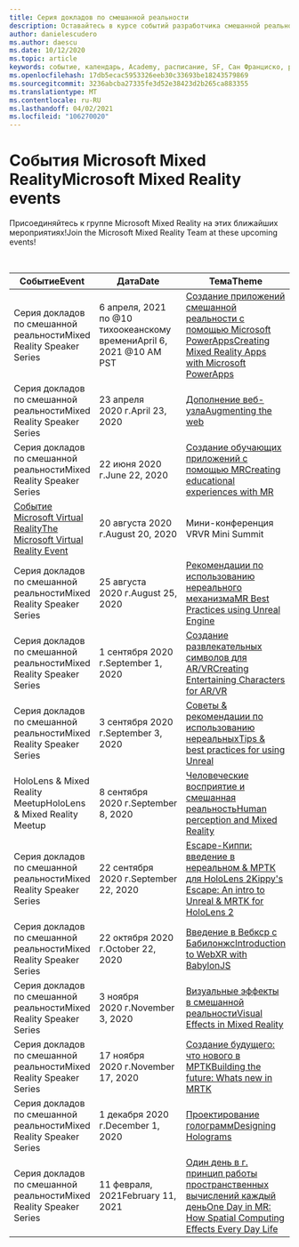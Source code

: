 ```yaml
---
title: Серия докладов по смешанной реальности
description: Оставайтесь в курсе событий разработчика смешанной реальности в реактора в Сан Франциско.
author: danielescudero
ms.author: daescu
ms.date: 10/12/2020
ms.topic: article
keywords: событие, календарь, Academy, расписание, SF, Сан Франциско, реактора
ms.openlocfilehash: 17db5ecac5953326eeb30c33693be18243579869
ms.sourcegitcommit: 3236abcba27335fe3d52e38423d2b265ca883355
ms.translationtype: MT
ms.contentlocale: ru-RU
ms.lasthandoff: 04/02/2021
ms.locfileid: "106270020"
---
```

# <a name="microsoft-mixed-reality-events"></a><span data-ttu-id="9ddcb-104">События Microsoft Mixed Reality</span><span class="sxs-lookup"><span data-stu-id="9ddcb-104">Microsoft Mixed Reality events</span></span>

<span data-ttu-id="9ddcb-105">Присоединяйтесь к группе Microsoft Mixed Reality на этих ближайших мероприятиях!</span><span class="sxs-lookup"><span data-stu-id="9ddcb-105">Join the Microsoft Mixed Reality Team at these upcoming events!</span></span>

<br>

|<span data-ttu-id="9ddcb-106">Событие</span><span class="sxs-lookup"><span data-stu-id="9ddcb-106">Event</span></span>|<span data-ttu-id="9ddcb-107">Дата</span><span class="sxs-lookup"><span data-stu-id="9ddcb-107">Date</span></span>|<span data-ttu-id="9ddcb-108">Тема</span><span class="sxs-lookup"><span data-stu-id="9ddcb-108">Theme</span></span>|
|-------------|-------------|-----|
| <span data-ttu-id="9ddcb-109">Серия докладов по смешанной реальности</span><span class="sxs-lookup"><span data-stu-id="9ddcb-109">Mixed Reality Speaker Series</span></span>|<span data-ttu-id="9ddcb-110">6 апреля, 2021 по @10 тихоокеанскому времени</span><span class="sxs-lookup"><span data-stu-id="9ddcb-110">April 6, 2021 @10 AM PST</span></span>|[<span data-ttu-id="9ddcb-111">Создание приложений смешанной реальности с помощью Microsoft PowerApps</span><span class="sxs-lookup"><span data-stu-id="9ddcb-111">Creating Mixed Reality Apps with Microsoft PowerApps</span></span>](https://www.meetup.com/hololens-mr/events/277257132)|
| <span data-ttu-id="9ddcb-112">Серия докладов по смешанной реальности</span><span class="sxs-lookup"><span data-stu-id="9ddcb-112">Mixed Reality Speaker Series</span></span>|<span data-ttu-id="9ddcb-113">23 апреля 2020 г.</span><span class="sxs-lookup"><span data-stu-id="9ddcb-113">April 23, 2020</span></span>|[<span data-ttu-id="9ddcb-114">Дополнение веб-узла</span><span class="sxs-lookup"><span data-stu-id="9ddcb-114">Augmenting the web</span></span>](https://channel9.msdn.com/Shows/Docs-Mixed-Reality/Augmenting-WebXR-Standards)|
| <span data-ttu-id="9ddcb-115">Серия докладов по смешанной реальности</span><span class="sxs-lookup"><span data-stu-id="9ddcb-115">Mixed Reality Speaker Series</span></span>|<span data-ttu-id="9ddcb-116">22 июня 2020 г.</span><span class="sxs-lookup"><span data-stu-id="9ddcb-116">June 22, 2020</span></span>|[<span data-ttu-id="9ddcb-117">Создание обучающих приложений с помощью MR</span><span class="sxs-lookup"><span data-stu-id="9ddcb-117">Creating educational experiences with MR</span></span>](https://channel9.msdn.com/Shows/Docs-Mixed-Reality/Educational-Experiences-in-MR)|
| [<span data-ttu-id="9ddcb-118">Событие Microsoft Virtual Reality</span><span class="sxs-lookup"><span data-stu-id="9ddcb-118">The Microsoft Virtual Reality Event</span></span>](https://www.meetup.com/hololens-mr/events/272364822/)|<span data-ttu-id="9ddcb-119">20 августа 2020 г.</span><span class="sxs-lookup"><span data-stu-id="9ddcb-119">August 20, 2020</span></span>|<span data-ttu-id="9ddcb-120">Мини-конференция VR</span><span class="sxs-lookup"><span data-stu-id="9ddcb-120">VR Mini Summit</span></span>|
| <span data-ttu-id="9ddcb-121">Серия докладов по смешанной реальности</span><span class="sxs-lookup"><span data-stu-id="9ddcb-121">Mixed Reality Speaker Series</span></span>|<span data-ttu-id="9ddcb-122">25 августа 2020 г.</span><span class="sxs-lookup"><span data-stu-id="9ddcb-122">August 25, 2020</span></span>|[<span data-ttu-id="9ddcb-123">Рекомендации по использованию нереального механизма</span><span class="sxs-lookup"><span data-stu-id="9ddcb-123">MR Best Practices using Unreal Engine</span></span>](https://channel9.msdn.com/Shows/Docs-Mixed-Reality/Tips-and-Best-Practices-for-using-UE4-in-MR)|
| <span data-ttu-id="9ddcb-124">Серия докладов по смешанной реальности</span><span class="sxs-lookup"><span data-stu-id="9ddcb-124">Mixed Reality Speaker Series</span></span>|<span data-ttu-id="9ddcb-125">1 сентября 2020 г.</span><span class="sxs-lookup"><span data-stu-id="9ddcb-125">September 1, 2020</span></span>|[<span data-ttu-id="9ddcb-126">Создание развлекательных символов для AR/VR</span><span class="sxs-lookup"><span data-stu-id="9ddcb-126">Creating Entertaining Characters for AR/VR</span></span>](https://channel9.msdn.com/Shows/Docs-Mixed-Reality/Creating-Entertaining-Characters-for-Mixed-Reality)|
| <span data-ttu-id="9ddcb-127">Серия докладов по смешанной реальности</span><span class="sxs-lookup"><span data-stu-id="9ddcb-127">Mixed Reality Speaker Series</span></span>|<span data-ttu-id="9ddcb-128">3 сентября 2020 г.</span><span class="sxs-lookup"><span data-stu-id="9ddcb-128">September 3, 2020</span></span>|[<span data-ttu-id="9ddcb-129">Советы & рекомендации по использованию нереальных</span><span class="sxs-lookup"><span data-stu-id="9ddcb-129">Tips & best practices for using Unreal</span></span>](https://channel9.msdn.com/Shows/Docs-Mixed-Reality/Tips-and-Best-Practices-for-using-UE4-in-MR)|
| <span data-ttu-id="9ddcb-130">HoloLens & Mixed Reality Meetup</span><span class="sxs-lookup"><span data-stu-id="9ddcb-130">HoloLens & Mixed Reality Meetup</span></span>|<span data-ttu-id="9ddcb-131">8 сентября 2020 г.</span><span class="sxs-lookup"><span data-stu-id="9ddcb-131">September 8, 2020</span></span>|[<span data-ttu-id="9ddcb-132">Человеческие восприятие и смешанная реальность</span><span class="sxs-lookup"><span data-stu-id="9ddcb-132">Human perception and Mixed Reality</span></span>](https://channel9.msdn.com/Shows/Docs-Mixed-Reality/Human-Perception-and-Mixed-Reality)|
| <span data-ttu-id="9ddcb-133">Серия докладов по смешанной реальности</span><span class="sxs-lookup"><span data-stu-id="9ddcb-133">Mixed Reality Speaker Series</span></span>|<span data-ttu-id="9ddcb-134">22 сентября 2020 г.</span><span class="sxs-lookup"><span data-stu-id="9ddcb-134">September 22, 2020</span></span>|[<span data-ttu-id="9ddcb-135">Escape-Киппи: введение в нереальном & МРТК для HoloLens 2</span><span class="sxs-lookup"><span data-stu-id="9ddcb-135">Kippy's Escape: An intro to Unreal & MRTK for HoloLens 2</span></span>](../develop/unreal/unreal-kippys-escape.md)|
| <span data-ttu-id="9ddcb-136">Серия докладов по смешанной реальности</span><span class="sxs-lookup"><span data-stu-id="9ddcb-136">Mixed Reality Speaker Series</span></span>|<span data-ttu-id="9ddcb-137">22 октября 2020 г.</span><span class="sxs-lookup"><span data-stu-id="9ddcb-137">October 22, 2020</span></span>|[<span data-ttu-id="9ddcb-138">Введение в Вебкср с Бабилонжс</span><span class="sxs-lookup"><span data-stu-id="9ddcb-138">Introduction to WebXR with BabylonJS</span></span>](https://channel9.msdn.com/Shows/Docs-Mixed-Reality/Adding-Augmented-Reality-to-your-Typescript-Project)|
| <span data-ttu-id="9ddcb-139">Серия докладов по смешанной реальности</span><span class="sxs-lookup"><span data-stu-id="9ddcb-139">Mixed Reality Speaker Series</span></span>|<span data-ttu-id="9ddcb-140">3 ноября 2020 г.</span><span class="sxs-lookup"><span data-stu-id="9ddcb-140">November 3, 2020</span></span>|[<span data-ttu-id="9ddcb-141">Визуальные эффекты в смешанной реальности</span><span class="sxs-lookup"><span data-stu-id="9ddcb-141">Visual Effects in Mixed Reality</span></span>](https://channel9.msdn.com/Shows/Mixed-Reality/Visual-Effects-in-Mixed-Reality)|
| <span data-ttu-id="9ddcb-142">Серия докладов по смешанной реальности</span><span class="sxs-lookup"><span data-stu-id="9ddcb-142">Mixed Reality Speaker Series</span></span>|<span data-ttu-id="9ddcb-143">17 ноября 2020 г.</span><span class="sxs-lookup"><span data-stu-id="9ddcb-143">November 17, 2020</span></span>|[<span data-ttu-id="9ddcb-144">Создание будущего: что нового в МРТК</span><span class="sxs-lookup"><span data-stu-id="9ddcb-144">Building the future: Whats new in MRTK</span></span>](https://channel9.msdn.com/Shows/Docs-Mixed-Reality/Building-the-Future-Whats-New-in-the-Mixed-Reality-Toolkit)|
| <span data-ttu-id="9ddcb-145">Серия докладов по смешанной реальности</span><span class="sxs-lookup"><span data-stu-id="9ddcb-145">Mixed Reality Speaker Series</span></span>|<span data-ttu-id="9ddcb-146">1 декабря 2020 г.</span><span class="sxs-lookup"><span data-stu-id="9ddcb-146">December 1, 2020</span></span>|[<span data-ttu-id="9ddcb-147">Проектирование голограмм</span><span class="sxs-lookup"><span data-stu-id="9ddcb-147">Designing Holograms</span></span>](https://channel9.msdn.com/Shows/Docs-Mixed-Reality/Making-of-Designing-Holograms)|
| <span data-ttu-id="9ddcb-148">Серия докладов по смешанной реальности</span><span class="sxs-lookup"><span data-stu-id="9ddcb-148">Mixed Reality Speaker Series</span></span>|<span data-ttu-id="9ddcb-149">11 февраля, 2021</span><span class="sxs-lookup"><span data-stu-id="9ddcb-149">February 11, 2021</span></span>|[<span data-ttu-id="9ddcb-150">Один день в г. принцип работы пространственных вычислений каждый день</span><span class="sxs-lookup"><span data-stu-id="9ddcb-150">One Day in MR: How Spatial Computing Effects Every Day Life</span></span>](https://channel9.msdn.com/Shows/Mixed-Reality/One-Day-In-MR-How-Spatial-Computing-Effects-Every-Day-Life)|
